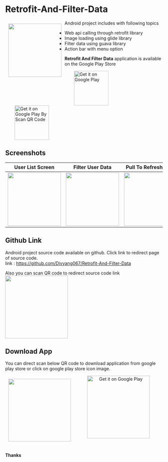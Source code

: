 # Retrofit-And-Filter-Data

<img
src="https://user-images.githubusercontent.com/15336519/215684423-02e9e1d3-1763-448d-a15e-c837af16957b.png"
align="left"
width="170" hspace="10" vspace="10">

Android project includes with following topics

- Web api calling through retrofit library
- Image loading using glide library
- Filter data using guava library
- Action bar with menu option
  <br/>


**Retrofit And Filter Data** application is available on the Google Play Store

<p align="left">
<a href="https://play.google.com/store/apps/details?id=com.divyang067.retrofitandfilterdata">
    <img alt="Get it on Google Play"
        height="110" hspace="30"
        src="https://play.google.com/intl/en_us/badges/static/images/badges/en_badge_web_generic.png" />
</a>
<a href="https://play.google.com/store/apps/details?id=com.divyang067.retrofitandfilterdata">
<img alt="Get it on Google Play By Scan QR Code" src="https://user-images.githubusercontent.com/15336519/215570464-b40736f7-c3ab-4f9a-b259-c82eeebdb5ce.png" height="110" hspace="30" />
</a>
</p>

## Screenshots

<table  align="center">
    <thead>
      <tr>
        <th>User List Screen</th>
        <th>Filter User Data</th>
        <th>Pull To Refresh Data</th>
        <th>About Screen</th>
      </tr>
    </thead>
    <tbody>
        <tr>
            <td align="center"><img src="https://user-images.githubusercontent.com/15336519/215837515-a90a2907-d38c-4063-8752-ccf1f03c1969.png" width="170" /></td>
            <td align="center"><img src="https://user-images.githubusercontent.com/15336519/215837867-98853c19-3159-4b41-88ab-6229f4aa221b.png" width="170" /> </td>
            <td align="center"><img src="https://user-images.githubusercontent.com/15336519/215838076-bc783807-a963-4e8a-bad7-868d18149ef7.png" width="170" /></td>
            <td align="center"><img src="https://user-images.githubusercontent.com/15336519/215838172-584e50a7-1e1e-44ad-a63d-d4e14abe6043.png" width="170" /></td>
        </tr>
    </tbody>
  </table>

## Github Link

Android project source code available on github. Click link to redirect page of source code.<br/>
link : https://github.com/Divyang067/Retrofit-And-Filter-Data

Also you can scan QR code to redirect source code link<br/>
<img src="https://user-images.githubusercontent.com/15336519/215565138-6f160acd-9159-49a1-870a-2d5f10d15e14.png" width="200" height="200"/>

## Download App

You can direct scan below QR code to download application from google play store or click on google
play store icon image.


<p align="center">
<a href="https://play.google.com/store/apps/details?id=com.divyang067.retrofitandfilterdata">
<img src="https://user-images.githubusercontent.com/15336519/215570464-b40736f7-c3ab-4f9a-b259-c82eeebdb5ce.png" width="200" height="200" align="left" hspace="10" vspace="10"/>
</a>
<a href="https://play.google.com/store/apps/details?id=com.divyang067.retrofitandfilterdata">
    <img alt="Get it on Google Play"
        height="200"
        src="https://play.google.com/intl/en_us/badges/static/images/badges/en_badge_web_generic.png" />
</a>
</p>
<br/>

**Thanks**